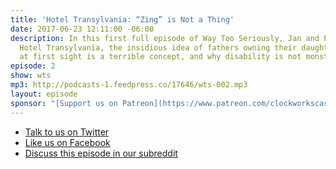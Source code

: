 ```yaml
---
title: 'Hotel Transylvania: “Zing” is Not a Thing'
date: 2017-06-23 12:11:00 -06:00
description: In this first full episode of Way Too Seriously, Jan and Paul talk about
  Hotel Transylvania, the insidious idea of fathers owning their daughters, how love
  at first sight is a terrible concept, and why disability is not monstrous.
episode: 2
show: wts
mp3: http://podcasts-1.feedpress.co/17646/wts-002.mp3
layout: episode
sponsor: "[Support us on Patreon](https://www.patreon.com/clockworkscast)"
---
```


* [Talk to us on Twitter](http://www.twitter.com/wtscast)
* [Like us on Facebook](https://www.facebook.com/wtscast/)
* [Discuss this episode in our subreddit](#)
